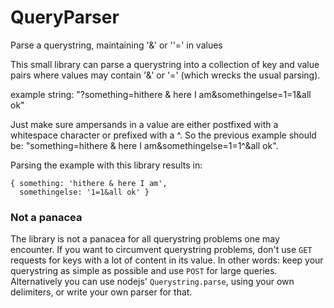 # QueryParser
Parse a querystring, maintaining '&amp;' or ''=' in values

This small library can parse a querystring  into a collection of key and value pairs where values may contain '&' or '=' (which wrecks the usual parsing).

example string: "?something=hithere & here I am&somethingelse=1=1&all ok"

Just make sure ampersands in a value are either postfixed with a whitespace character or prefixed with a ^. So the previous
example should be: "something=hithere & here I am&somethingelse=1=1^&all ok".

Parsing the example with this library results in:

```
{ something: 'hithere & here I am',
  somethingelse: '1=1&all ok' }
```

### Not a panacea
The library is not a panacea for all querystring problems one may encounter. If you want to circumvent querystring problems, don't use `GET` requests for keys with a lot of content in its value. In other words: keep your querystring as simple as possible and use `POST` for large queries. Alternatively you can use nodejs' `Querystring.parse`, using your own delimiters, or write your own parser for that. 
